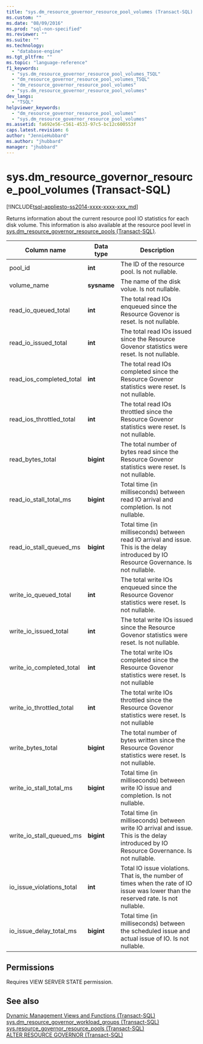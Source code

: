 ```yaml
---
title: "sys.dm_resource_governor_resource_pool_volumes (Transact-SQL) | Microsoft Docs"
ms.custom: ""
ms.date: "08/09/2016"
ms.prod: "sql-non-specified"
ms.reviewer: ""
ms.suite: ""
ms.technology: 
  - "database-engine"
ms.tgt_pltfrm: ""
ms.topic: "language-reference"
f1_keywords: 
  - "sys.dm_resource_governor_resource_pool_volumes_TSQL"
  - "dm_resource_governor_resource_pool_volumes_TSQL"
  - "dm_resource_governor_resource_pool_volumes"
  - "sys.dm_resource_governor_resource_pool_volumes"
dev_langs: 
  - "TSQL"
helpviewer_keywords: 
  - "dm_resource_governor_resource_pool_volumes"
  - "sys.dm_resource_governor_resource_pool_volumes"
ms.assetid: fa692e56-c561-4533-97c5-bc12c600553f
caps.latest.revision: 6
author: "JennieHubbard"
ms.author: "jhubbard"
manager: "jhubbard"
---
```

# sys.dm_resource_governor_resource_pool_volumes (Transact-SQL)
[!INCLUDE[tsql-appliesto-ss2014-xxxx-xxxx-xxx_md](../../includes/tsql-appliesto-ss2014-xxxx-xxxx-xxx-md.md)]

  Returns information about the current resource pool IO statistics for each disk volume. This information is also available at the resource pool level in [sys.dm_resource_governor_resource_pools &#40;Transact-SQL&#41;](../../relational-databases/system-dynamic-management-views/sys-dm-resource-governor-resource-pools-transact-sql.md).  
  
  
|Column name|Data type|Description|  
|-----------------|---------------|-----------------|  
|pool_id|**int**|The ID of the resource pool. Is not nullable.|  
|volume_name|**sysname**|The name of the disk volue. Is not nullable.|  
|read_io_queued_total|**int**|The total read IOs enqueued since the Resource Govenor is reset. Is not nullable.|  
|read_io_issued_total|**int**|The total read IOs issued since the Resource Govenor statistics were reset. Is not nullable.|  
|read_ios_completed_total|**int**|The total read IOs completed since the Resource Govenor statistics were reset. Is not nullable.|  
|read_ios_throttled_total|**int**|The total read IOs throttled since the Resource Govenor statistics were reset. Is not nullable.|  
|read_bytes_total|**bigint**|The total number of bytes read since the Resource Govenor statistics were reset. Is not nullable.|  
|read_io_stall_total_ms|**bigint**|Total time (in milliseconds) between read IO arrival and completion. Is not nullable.|  
|read_io_stall_queued_ms|**bigint**|Total time (in milliseconds) between read IO arrival and issue. This is the delay introduced by IO Resource Governance. Is not nullable.|  
|write_io_queued_total|**int**|The total write IOs enqueued since the Resource Govenor statistics were reset. Is not nullable.|  
|write_io_issued_total|**int**|The total write IOs issued since the Resource Govenor statistics were reset. Is not nullable.|  
|write_io_completed_total|**int**|The total write IOs completed since the Resource Govenor statistics were reset. Is not nullable|  
|write_io_throttled_total|**int**|The total write IOs throttled since the Resource Govenor statistics were reset. Is not nullable|  
|write_bytes_total|**bigint**|The total number of bytes written since the Resource Govenor statistics were reset. Is not nullable.|  
|write_io_stall_total_ms|**bigint**|Total time (in milliseconds) between write IO issue and completion. Is not nullable.|  
|write_io_stall_queued_ms|**bigint**|Total time (in milliseconds) between write IO arrival and issue. This is the delay introduced by IO Resource Governance. Is not nullable.|  
|io_issue_violations_total|**int**|Total IO issue violations. That is, the number of times when the rate of IO issue was lower than the reserved rate. Is not nullable.|  
|io_issue_delay_total_ms|**bigint**|Total time (in milliseconds) between the scheduled issue and actual issue of IO. Is not nullable.|  
  
## Permissions  
 Requires VIEW SERVER STATE permission.  
  
## See also  
 [Dynamic Management Views and Functions &#40;Transact-SQL&#41;](~/relational-databases/system-dynamic-management-views/system-dynamic-management-views.md)   
 [sys.dm_resource_governor_workload_groups &#40;Transact-SQL&#41;](../../relational-databases/system-dynamic-management-views/sys-dm-resource-governor-workload-groups-transact-sql.md)   
 [sys.resource_governor_resource_pools &#40;Transact-SQL&#41;](../../relational-databases/system-catalog-views/sys-resource-governor-resource-pools-transact-sql.md)   
 [ALTER RESOURCE GOVERNOR &#40;Transact-SQL&#41;](../../t-sql/statements/alter-resource-governor-transact-sql.md)  
  
  

